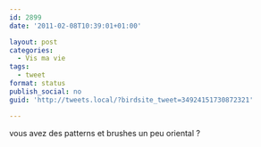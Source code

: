 ```yaml
---
id: 2899
date: '2011-02-08T10:39:01+01:00'

layout: post
categories:
  - Vis ma vie
tags:
  - tweet
format: status
publish_social: no
guid: 'http://tweets.local/?birdsite_tweet=34924151730872321'

---
```


vous avez des patterns et brushes un peu oriental ?